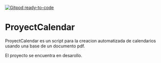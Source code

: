 [![Gitpod ready-to-code](https://img.shields.io/badge/Gitpod-ready--to--code-blue?logo=gitpod)](https://gitpod.io/#https://github.com/NatxioDev/ProyectCalendar)

# ProyectCalendar
ProyectCalendar es un script para la creacion automatizada de calendarios usando una base de un documento pdf.

El proyecto se encuentra en desarollo.
